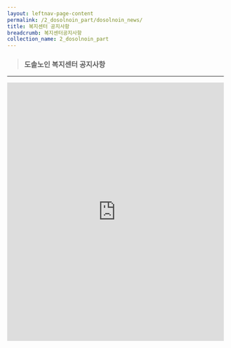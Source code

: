 ```yaml
---
layout: leftnav-page-content
permalink: /2_dosolnoin_part/dosolnoin_news/
title: 복지센터 공지사항
breadcrumb: 복지센터공지사항
collection_name: 2_dosolnoin_part
---
```


> ### **도솔노인 복지센터 공지사항**

---

<iframe width="100%"
        height="600"
        src="https://m.cafe.naver.com/ca-fe/web/cafes/29963936/menus/5"
        frameborder="0"
        allow="autoplay; encrypted-media"
        allowfullscreen></iframe>
